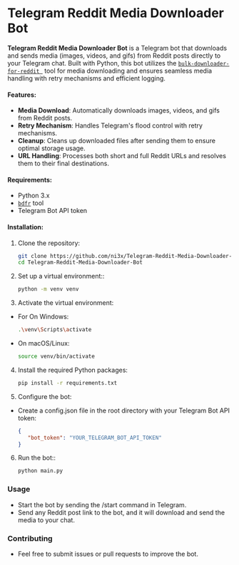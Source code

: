 # 

# Telegram Reddit Media Downloader Bot

**Telegram Reddit Media Downloader Bot** is a Telegram bot that downloads and sends media (images, videos, and gifs) from Reddit posts directly to your Telegram chat. Built with Python, this bot utilizes the [`bulk-downloader-for-reddit
`](https://github.com/Serene-Arc/bulk-downloader-for-reddit) tool for media downloading and ensures seamless media handling with retry mechanisms and efficient logging.

#### Features:
- **Media Download**: Automatically downloads images, videos, and gifs from Reddit posts.
- **Retry Mechanism**: Handles Telegram's flood control with retry mechanisms.
- **Cleanup**: Cleans up downloaded files after sending them to ensure optimal storage usage.
- **URL Handling**: Processes both short and full Reddit URLs and resolves them to their final destinations.

#### Requirements:
- Python 3.x
- [`bdfr`](https://github.com/Serene-Arc/bulk-downloader-for-reddit) tool
- Telegram Bot API token

#### Installation:
1. Clone the repository:
   ```bash
   git clone https://github.com/ni3x/Telegram-Reddit-Media-Downloader-Bot.git
   cd Telegram-Reddit-Media-Downloader-Bot
   ```
2. Set up a virtual environment::
   ```bash
   python -m venv venv
   ```
3. Activate the virtual environment:
- For On Windows:
    ```bash
    .\venv\Scripts\activate
    ```
- On macOS/Linux:
    ```bash
    source venv/bin/activate
    ```
4. Install the required Python packages:
   ```bash
   pip install -r requirements.txt
   ```
5. Configure the bot:
- Create a config.json file in the root directory with your Telegram Bot API token:
   ```json
   {
      "bot_token": "YOUR_TELEGRAM_BOT_API_TOKEN"
   } 
   ```
6. Run the bot::
   ```bash
   python main.py
   ```

### Usage
- Start the bot by sending the /start command in Telegram.
- Send any Reddit post link to the bot, and it will download and send the media to your chat.

### Contributing
- Feel free to submit issues or pull requests to improve the bot.
